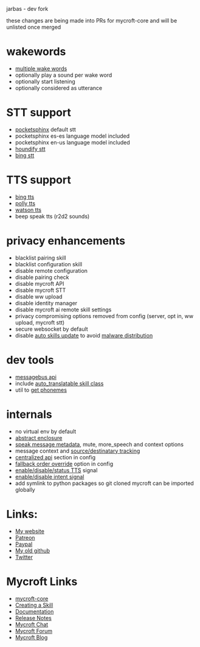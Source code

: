 jarbas - dev fork

these changes are being made into PRs for mycroft-core and will be
unlisted once merged


# wakewords

- [multiple wake words](https://github.com/MycroftAI/mycroft-core/pull/1233)
- optionally play a sound per wake word
- optionally start listening
- optionally considered as utterance

# STT support

- [pocketsphinx](https://github.com/MycroftAI/mycroft-core/pull/1184) default stt
- pocketsphinx es-es language model included
- pocketsphinx en-us language model included
- [houndify stt](https://github.com/MycroftAI/mycroft-core/pull/1229)
- [bing stt](https://github.com/MycroftAI/mycroft-core/pull/1229)

# TTS support

- [bing tts](https://github.com/MycroftAI/mycroft-core/pull/1260)
- [polly tts](https://github.com/MycroftAI/mycroft-core/pull/1262)
- [watson tts](https://github.com/MycroftAI/mycroft-core/pull/1261)
- beep speak tts (r2d2 sounds)

# privacy enhancements

- blacklist pairing skill
- blacklist configuration skill
- disable remote configuration
- disable pairing check
- disable mycroft API
- disable mycroft STT
- disable ww upload
- disable identity manager
- disable mycroft ai remote skill settings
- privacy compromising options removed from config (server, opt in, ww upload, mycroft stt)
- secure websocket by default
- disable [auto skills update](https://github.com/MycroftAI/mycroft-core/pull/1342) to avoid [malware distribution](https://jarbasai.github.io//posts/2017/10/skills_malware/)

# dev tools

- [messagebus api](https://github.com/MycroftAI/mycroft-core/pull/1013)
- include [auto_translatable skill class](https://github.com/JarbasAl/auto_translatable_skills)
- util to [get phonemes](https://github.com/MycroftAI/mycroft-core/pull/1174)

# internals
- no virtual env by default
- [abstract enclosure](https://github.com/MycroftAI/mycroft-core/pull/1306)
- [speak message metadata](https://github.com/MycroftAI/mycroft-core/pull/1069), mute, more_speech and context options
- message context and [source/destinatary tracking](https://github.com/MycroftAI/mycroft-core/pull/796/)
- [centralized api](https://github.com/MycroftAI/mycroft-core/pull/1061/files) section in config
- [fallback order override](https://github.com/MycroftAI/mycroft-core/pull/987) option in config
- [enable/disable/status TTS](https://github.com/MycroftAI/mycroft-core/pull/556) signal
- [enable/disable intent signal](https://github.com/MycroftAI/mycroft-core/pull/860)
- add symlink to python packages so git cloned mycroft can be imported globally


# Links:

* [My website](jarbasai.github.io)
* [Patreon](https://www.patreon.com/jarbasAI)
* [Paypal](https://paypal.me/jarbasAI)
* [My old github](https://github.com/JarbasAI)
* [Twitter](twitter.com/JarbasAi)


# Mycroft Links

* [mycroft-core](https://github.com/MycroftAI/mycroft-core)
* [Creating a Skill](https://docs.mycroft.ai/skill.creation)
* [Documentation](https://docs.mycroft.ai)
* [Release Notes](https://github.com/MycroftAI/mycroft-core/releases)
* [Mycroft Chat](https://chat.mycroft.ai)
* [Mycroft Forum](https://community.mycroft.ai)
* [Mycroft Blog](https://mycroft.ai/blog)

